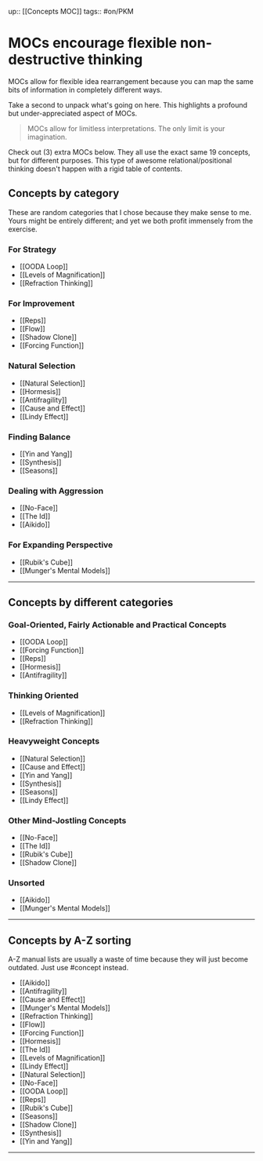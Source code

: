 up:: [[Concepts MOC]]
tags:: #on/PKM 

# MOCs encourage flexible non-destructive thinking
MOCs allow for flexible idea rearrangement because you can map the same bits of information in completely different ways.

Take a second to unpack what's going on here. This highlights a profound but under-appreciated aspect of MOCs. 

> MOCs allow for limitless interpretations. The only limit is your imagination.

Check out (3) extra MOCs below. They all use the exact same 19 concepts, but for different purposes. This type of awesome relational/positional thinking doesn't happen with a rigid table of contents. 

## Concepts by category
These are random categories that I chose because they make sense to me. Yours might be entirely different; and yet we both profit immensely from the exercise.

### For Strategy
- [[OODA Loop]]
- [[Levels of Magnification]]  
- [[Refraction Thinking]]

### For Improvement
- [[Reps]] 
- [[Flow]]
- [[Shadow Clone]]
- [[Forcing Function]] 

### Natural Selection
- [[Natural Selection]]
- [[Hormesis]]
- [[Antifragility]]
- [[Cause and Effect]]
- [[Lindy Effect]] 

### Finding Balance
- [[Yin and Yang]]
- [[Synthesis]]
- [[Seasons]]

### Dealing with Aggression
- [[No-Face]]
- [[The Id]]
- [[Aikido]] 

### For Expanding Perspective
- [[Rubik's Cube]]
- [[Munger's Mental Models]]

---
## Concepts by different categories
### Goal-Oriented, Fairly Actionable and Practical Concepts
- [[OODA Loop]]
- [[Forcing Function]] 
- [[Reps]] 
- [[Hormesis]]
- [[Antifragility]]

### Thinking Oriented
- [[Levels of Magnification]]  
- [[Refraction Thinking]]

### Heavyweight Concepts
- [[Natural Selection]]
- [[Cause and Effect]]
- [[Yin and Yang]]
- [[Synthesis]]
- [[Seasons]]
- [[Lindy Effect]] 

### Other Mind-Jostling Concepts
- [[No-Face]]
- [[The Id]]
- [[Rubik's Cube]]
- [[Shadow Clone]]

### Unsorted
- [[Aikido]] 
- [[Munger's Mental Models]]

---
## Concepts by A-Z sorting
A-Z manual lists are usually a waste of time because they will just become outdated. Just use #concept instead.

- [[Aikido]] 
- [[Antifragility]]
- [[Cause and Effect]]
- [[Munger's Mental Models]]
- [[Refraction Thinking]]
- [[Flow]]
- [[Forcing Function]] 
- [[Hormesis]]
- [[The Id]]
- [[Levels of Magnification]]  
- [[Lindy Effect]] 
- [[Natural Selection]]
- [[No-Face]]
- [[OODA Loop]]
- [[Reps]] 
- [[Rubik's Cube]]
- [[Seasons]]
- [[Shadow Clone]]
- [[Synthesis]]
- [[Yin and Yang]]

---
